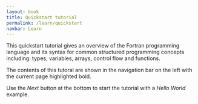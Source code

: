 ```yaml
---
layout: book
title: Quickstart tutorial
permalink: /learn/quickstart
navbar: Learn
---
```


This quickstart tutorial gives an overview of the Fortran programming language
and its syntax for common structured programming concepts including:
types, variables, arrays, control flow and functions.

The contents of this tutoral are shown in the navigation bar on the left with the current page highlighted bold.

Use the _Next_ button at the bottom to start the tutorial with a _Hello World_ example.



